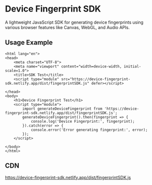 # Device Fingerprint SDK

A lightweight JavaScript SDK for generating device fingerprints using various browser features like Canvas, WebGL, and Audio APIs.

## Usage Example

```
<html lang="en">
<head>
    <meta charset="UTF-8">
    <meta name="viewport" content="width=device-width, initial-scale=1.0">
    <title>SDK Test</title>
    <script type="module" src="https://device-fingerprint-sdk.netlify.app/dist/fingerprintSDK.js" defer></script>

</head>
<body>
    <h1>Device Fingerprint Test</h1>
    <script type="module">
        import generateDeviceFingerprint from 'https://device-fingerprint-sdk.netlify.app/dist/fingerprintSDK.js';
        generateDeviceFingerprint().then(fingerprint => {
            console.log('Device Fingerprint:', fingerprint);
        }).catch(error => {
            console.error('Error generating fingerprint:', error);
        });
    </script>
    
</body>
</html>
```


## CDN    
https://device-fingerprint-sdk.netlify.app/dist/fingerprintSDK.js


